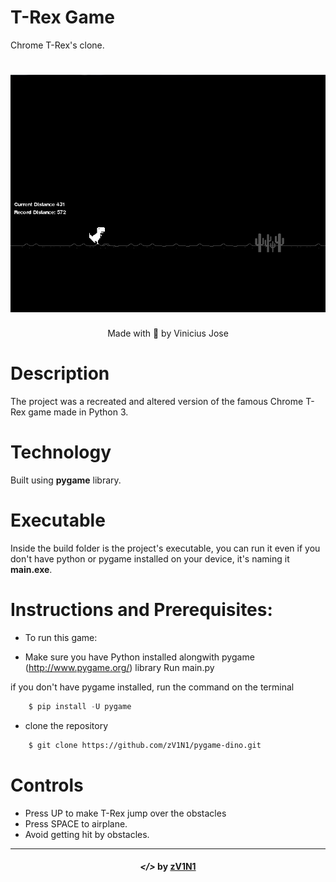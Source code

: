 <h1 >
    T-Rex Game
</h1>
<p >
    Chrome T-Rex's clone.
</p>


<h1 align="center">
    <img src="public/github/Game.jpg" alt="Previzualização">
   
</h1>
<p align="center" target="_blank">
    Made with 💜 by Vinicius Jose
</p>

# Description

The project was a recreated and altered version of the famous Chrome T-Rex game made in Python 3.


# Technology

Built using **pygame** library.

# Executable

Inside the build folder is the project's executable, you can run it even if you don't have python or pygame installed on your device, it's naming it **main.exe**.


# Instructions and Prerequisites:

- To run this game:

- Make sure you have Python installed alongwith pygame (http://www.pygame.org/) library Run main.py


if you don't have pygame installed, run the command on the terminal
```python
    $ pip install -U pygame
```
- clone the repository
```bash
    $ git clone https://github.com/zV1N1/pygame-dino.git
```


# Controls

- Press UP to make T-Rex jump over the obstacles
- Press SPACE to airplane.
- Avoid getting hit by obstacles.

---

<h4 align="center"> <em>&lt;/&gt;</em> by <a href="https://github.com/zV1N1" target="_blank">zV1N1</a> </h4>
